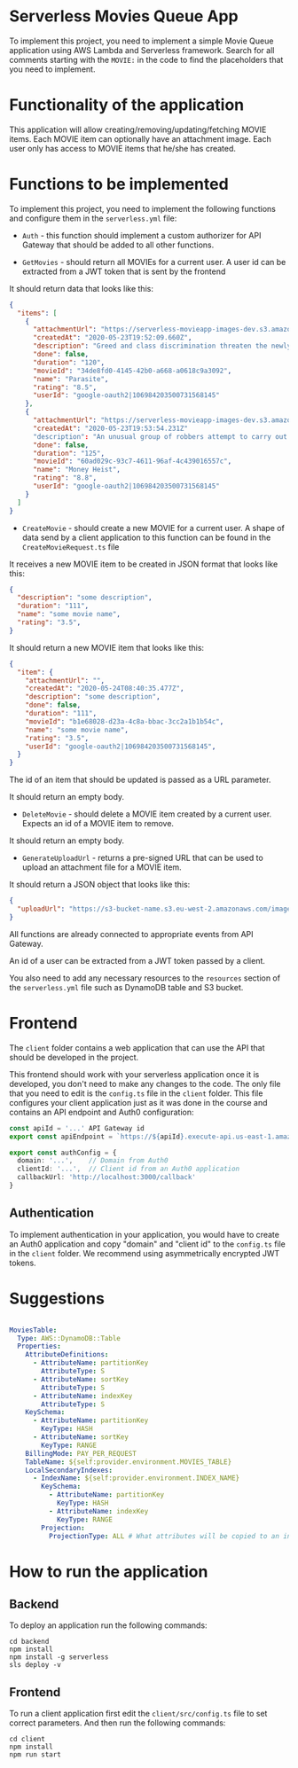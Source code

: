 # Serverless Movies Queue App

To implement this project, you need to implement a simple Movie Queue application using AWS Lambda and Serverless framework. Search for all comments starting with the `MOVIE:` in the code to find the placeholders that you need to implement.

# Functionality of the application

This application will allow creating/removing/updating/fetching MOVIE items. Each MOVIE item can optionally have an attachment image. Each user only has access to MOVIE items that he/she has created.

# Functions to be implemented

To implement this project, you need to implement the following functions and configure them in the `serverless.yml` file:

* `Auth` - this function should implement a custom authorizer for API Gateway that should be added to all other functions.

* `GetMovies` - should return all MOVIEs for a current user. A user id can be extracted from a JWT token that is sent by the frontend

It should return data that looks like this:

```json
{
  "items": [
    {
      "attachmentUrl": "https://serverless-movieapp-images-dev.s3.amazonaws.com/google-oauth2%7C106984203500731568145%3A34de8fd0-4145-42b0-a668-a0618c9a3092",
      "createdAt": "2020-05-23T19:52:09.660Z",
      "description": "Greed and class discrimination threaten the newly formed symbiotic relationship between the wealthy Park family and the destitute Kim clan.",
      "done": false,
      "duration": "120",
      "movieId": "34de8fd0-4145-42b0-a668-a0618c9a3092",
      "name": "Parasite",
      "rating": "8.5",
      "userId": "google-oauth2|106984203500731568145"
    },
    {
      "attachmentUrl": "https://serverless-movieapp-images-dev.s3.amazonaws.com/google-oauth2%7C106984203500731568145%3A60ad029c-93c7-4611-96af-4c439016557c",
      "createdAt": "2020-05-23T19:53:54.231Z"
      "description": "An unusual group of robbers attempt to carry out the most perfect robbery in Spanish history - stealing 2.4 billion euros from the Royal Mint of Spain.",
      "done": false,
      "duration": "125",
      "movieId": "60ad029c-93c7-4611-96af-4c439016557c",
      "name": "Money Heist",
      "rating": "8.8",
      "userId": "google-oauth2|106984203500731568145"
    }
  ]
}
```

* `CreateMovie` - should create a new MOVIE for a current user. A shape of data send by a client application to this function can be found in the `CreateMovieRequest.ts` file

It receives a new MOVIE item to be created in JSON format that looks like this:

```json
{
  "description": "some description",
  "duration": "111",
  "name": "some movie name",
  "rating": "3.5",
}
```

It should return a new MOVIE item that looks like this:

```json
{
  "item": {
    "attachmentUrl": "",
    "createdAt": "2020-05-24T08:40:35.477Z",
    "description": "some description",
    "done": false,
    "duration": "111",
    "movieId": "b1e68028-d23a-4c8a-bbac-3cc2a1b1b54c",
    "name": "some movie name",
    "rating": "3.5",
    "userId": "google-oauth2|106984203500731568145",
  }
}
```

The id of an item that should be updated is passed as a URL parameter.

It should return an empty body.

* `DeleteMovie` - should delete a MOVIE item created by a current user. Expects an id of a MOVIE item to remove.

It should return an empty body.

* `GenerateUploadUrl` - returns a pre-signed URL that can be used to upload an attachment file for a MOVIE item.

It should return a JSON object that looks like this:

```json
{
  "uploadUrl": "https://s3-bucket-name.s3.eu-west-2.amazonaws.com/image.png"
}
```

All functions are already connected to appropriate events from API Gateway.

An id of a user can be extracted from a JWT token passed by a client.

You also need to add any necessary resources to the `resources` section of the `serverless.yml` file such as DynamoDB table and S3 bucket.


# Frontend

The `client` folder contains a web application that can use the API that should be developed in the project.

This frontend should work with your serverless application once it is developed, you don't need to make any changes to the code. The only file that you need to edit is the `config.ts` file in the `client` folder. This file configures your client application just as it was done in the course and contains an API endpoint and Auth0 configuration:

```ts
const apiId = '...' API Gateway id
export const apiEndpoint = `https://${apiId}.execute-api.us-east-1.amazonaws.com/dev`

export const authConfig = {
  domain: '...',    // Domain from Auth0
  clientId: '...',  // Client id from an Auth0 application
  callbackUrl: 'http://localhost:3000/callback'
}
```

## Authentication

To implement authentication in your application, you would have to create an Auth0 application and copy "domain" and "client id" to the `config.ts` file in the `client` folder. We recommend using asymmetrically encrypted JWT tokens.

# Suggestions

```yml

MoviesTable:
  Type: AWS::DynamoDB::Table
  Properties:
    AttributeDefinitions:
      - AttributeName: partitionKey
        AttributeType: S
      - AttributeName: sortKey
        AttributeType: S
      - AttributeName: indexKey
        AttributeType: S
    KeySchema:
      - AttributeName: partitionKey
        KeyType: HASH
      - AttributeName: sortKey
        KeyType: RANGE
    BillingMode: PAY_PER_REQUEST
    TableName: ${self:provider.environment.MOVIES_TABLE}
    LocalSecondaryIndexes:
      - IndexName: ${self:provider.environment.INDEX_NAME}
        KeySchema:
          - AttributeName: partitionKey
            KeyType: HASH
          - AttributeName: indexKey
            KeyType: RANGE
        Projection:
          ProjectionType: ALL # What attributes will be copied to an index

```

# How to run the application

## Backend

To deploy an application run the following commands:

```
cd backend
npm install
npm install -g serverless
sls deploy -v
```

## Frontend

To run a client application first edit the `client/src/config.ts` file to set correct parameters. And then run the following commands:

```
cd client
npm install
npm run start
```
